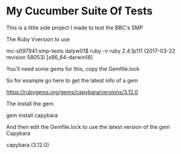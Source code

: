 # My Cucumber Suite Of Tests

This is a little side project I made to test the BBC's SMP

The Ruby Vversion to use

mc-s097941:smp-tests dalyw01$ ruby -v
ruby 2.4.1p111 (2017-03-22 revision 58053) [x86_64-darwin18]

You'll need some gems for this, copy the Gemfile.lock

So for example go here to get the latest info of a gem

https://rubygems.org/gems/capybara/versions/3.12.0

The install the gem

gem install capybara

And then edit the Gemfile.lock to use the latest version of the gem Capybara

capybara (3.12.0)
